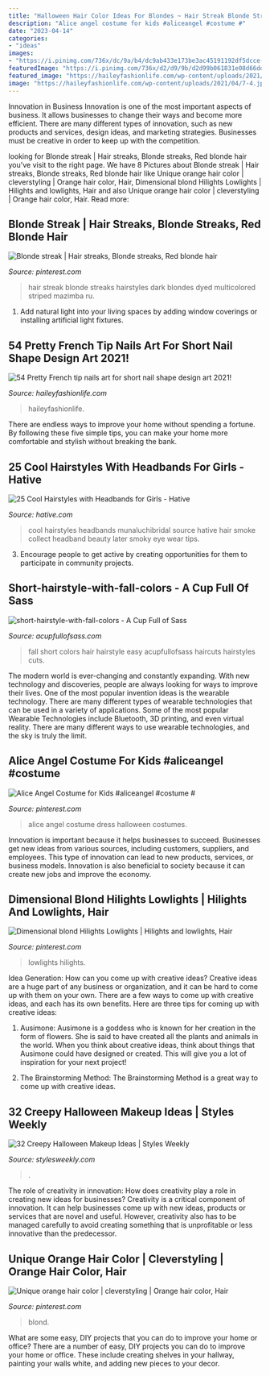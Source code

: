 ```yaml
---
title: "Halloween Hair Color Ideas For Blondes ~ Hair Streak Blonde Streaks Hairstyles Dark Blondes Dyed Multicolored Striped Mazimba Ru"
description: "Alice angel costume for kids #aliceangel #costume #"
date: "2023-04-14"
categories:
- "ideas"
images:
- "https://i.pinimg.com/736x/dc/9a/b4/dc9ab433e173be3ac45191192df5dcce--v-hair-lowlights.jpg"
featuredImage: "https://i.pinimg.com/736x/d2/d9/9b/d2d99b061831e08d66dd9c98a0955c67.jpg"
featured_image: "https://haileyfashionlife.com/wp-content/uploads/2021/04/7-4.jpg"
image: "https://haileyfashionlife.com/wp-content/uploads/2021/04/7-4.jpg"
---
```



Innovation in Business
Innovation is one of the most important aspects of business. It allows businesses to change their ways and become more efficient. There are many different types of innovation, such as new products and services, design ideas, and marketing strategies. Businesses must be creative in order to keep up with the competition.

	

		
looking for Blonde streak | Hair streaks, Blonde streaks, Red blonde hair you've visit to the right page. We have 8 Pictures about Blonde streak | Hair streaks, Blonde streaks, Red blonde hair like Unique orange hair color | cleverstyling | Orange hair color, Hair, Dimensional blond Hilights Lowlights | Hilights and lowlights, Hair and also Unique orange hair color | cleverstyling | Orange hair color, Hair. Read more:
		
    
## Blonde Streak | Hair Streaks, Blonde Streaks, Red Blonde Hair

<img loading=lazy src="https://i.pinimg.com/736x/d2/d9/9b/d2d99b061831e08d66dd9c98a0955c67.jpg" onerror="this.onerror=null;this.src='https://tse1.mm.bing.net/th?id=OIP.Wz3rmDMpJAoJhHfg0UlpowHaLH&amp;pid=15.1';" alt="Blonde streak | Hair streaks, Blonde streaks, Red blonde hair">

_Source: pinterest.com_

>hair streak blonde streaks hairstyles dark blondes dyed multicolored striped mazimba ru. 

	

1. Add natural light into your living spaces by adding window coverings or installing artificial light fixtures.

    
## 54 Pretty French Tip Nails Art For Short Nail Shape Design Art 2021!

<img loading=lazy src="https://haileyfashionlife.com/wp-content/uploads/2021/04/7-4.jpg" onerror="this.onerror=null;this.src='https://tse1.mm.bing.net/th?id=OIP.3QWUYi4ihy9FD-NA9YCmrgHaLH&amp;pid=15.1';" alt="54 Pretty French tip nails art for short nail shape design art 2021!">

_Source: haileyfashionlife.com_

>haileyfashionlife. 

	

There are endless ways to improve your home without spending a fortune. By following these five simple tips, you can make your home more comfortable and stylish without breaking the bank.

    
## 25 Cool Hairstyles With Headbands For Girls - Hative

<img loading=lazy src="https://hative.com/wp-content/uploads/2015/02/headband-hairstyles/6-cool-hairstyles-with-headbands-for-girls.jpg" onerror="this.onerror=null;this.src='https://tse2.mm.bing.net/th?id=OIP.8VQTq_-RMkhAIFf-FiIgcAHaLH&amp;pid=15.1';" alt="25 Cool Hairstyles with Headbands for Girls - Hative">

_Source: hative.com_

>cool hairstyles headbands munaluchibridal source hative hair smoke collect headband beauty later smoky eye wear tips. 

	

3. Encourage people to get active by creating opportunities for them to participate in community projects. 

    
## Short-hairstyle-with-fall-colors - A Cup Full Of Sass

<img loading=lazy src="https://www.acupfullofsass.com/wp-content/uploads/2016/09/short-hairstyle-with-fall-colors.jpg" onerror="this.onerror=null;this.src='https://tse1.mm.bing.net/th?id=OIP.MrQb4agU2rTGpBj5DisJOAHaJ4&amp;pid=15.1';" alt="short-hairstyle-with-fall-colors - A Cup Full of Sass">

_Source: acupfullofsass.com_

>fall short colors hair hairstyle easy acupfullofsass haircuts hairstyles cuts. 

	

The modern world is ever-changing and constantly expanding. With new technology and discoveries, people are always looking for ways to improve their lives. One of the most popular invention ideas is the wearable technology. There are many different types of wearable technologies that can be used in a variety of applications. Some of the most popular Wearable Technologies include Bluetooth, 3D printing, and even virtual reality. There are many different ways to use wearable technologies, and the sky is truly the limit.

    
## Alice Angel Costume For Kids #aliceangel #costume #

<img loading=lazy src="https://i.pinimg.com/736x/6f/f4/00/6ff4005c84514e5ff817c048a7cc4b7c.jpg" onerror="this.onerror=null;this.src='https://tse3.mm.bing.net/th?id=OIP.BXNrSmlPezi84fdTwccVwAHaJQ&amp;pid=15.1';" alt="Alice Angel Costume for Kids #aliceangel #costume #">

_Source: pinterest.com_

>alice angel costume dress halloween costumes. 

	

Innovation is important because it helps businesses to succeed. Businesses get new ideas from various sources, including customers, suppliers, and employees. This type of innovation can lead to new products, services, or business models. Innovation is also beneficial to society because it can create new jobs and improve the economy.

    
## Dimensional Blond Hilights Lowlights | Hilights And Lowlights, Hair

<img loading=lazy src="https://i.pinimg.com/736x/dc/9a/b4/dc9ab433e173be3ac45191192df5dcce--v-hair-lowlights.jpg" onerror="this.onerror=null;this.src='https://tse4.mm.bing.net/th?id=OIP.AoIT-zPywbOhjhf7Kg8hEwHaJQ&amp;pid=15.1';" alt="Dimensional blond Hilights Lowlights | Hilights and lowlights, Hair">

_Source: pinterest.com_

>lowlights hilights. 

	

Idea Generation: How can you come up with creative ideas?
Creative ideas are a huge part of any business or organization, and it can be hard to come up with them on your own. There are a few ways to come up with creative ideas, and each has its own benefits. Here are three tips for coming up with creative ideas:
1. Ausimone: Ausimone is a goddess who is known for her creation in the form of flowers. She is said to have created all the plants and animals in the world. When you think about creative ideas, think about things that Ausimone could have designed or created. This will give you a lot of inspiration for your next project!

2. The Brainstorming Method: The Brainstorming Method is a great way to come up with creative ideas.

    
## 32 Creepy Halloween Makeup Ideas | Styles Weekly

<img loading=lazy src="https://www.stylesweekly.com/wp-content/uploads/2015/10/creepy-halloween-makeup-ideas30.jpg" onerror="this.onerror=null;this.src='https://tse2.mm.bing.net/th?id=OIP.x9SvaA7E8Xi0ek0eXOn8jwHaJ4&amp;pid=15.1';" alt="32 Creepy Halloween Makeup Ideas | Styles Weekly">

_Source: stylesweekly.com_

>. 

	

The role of creativity in innovation: How does creativity play a role in creating new ideas for businesses?
Creativity is a critical component of innovation. It can help businesses come up with new ideas, products or services that are novel and useful. However, creativity also has to be managed carefully to avoid creating something that is unprofitable or less innovative than the predecessor.

    
## Unique Orange Hair Color | Cleverstyling | Orange Hair Color, Hair

<img loading=lazy src="https://i.pinimg.com/736x/53/ec/d6/53ecd6ea4dd39ea583593e9c421376dd.jpg" onerror="this.onerror=null;this.src='https://tse4.mm.bing.net/th?id=OIP.ZGH7wCREyXjSuz4VQDz_uwHaMu&amp;pid=15.1';" alt="Unique orange hair color | cleverstyling | Orange hair color, Hair">

_Source: pinterest.com_

>blond. 

	

What are some easy, DIY projects that you can do to improve your home or office?
There are a number of easy, DIY projects you can do to improve your home or office. These include creating shelves in your hallway, painting your walls white, and adding new pieces to your decor.

